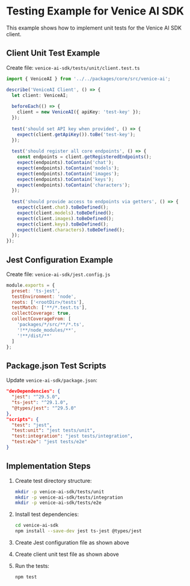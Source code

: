 # Testing Example for Venice AI SDK

This example shows how to implement unit tests for the Venice AI SDK client.

## Client Unit Test Example

Create file: `venice-ai-sdk/tests/unit/client.test.ts`

```typescript
import { VeniceAI } from '../../packages/core/src/venice-ai';

describe('VeniceAI Client', () => {
  let client: VeniceAI;
  
  beforeEach(() => {
    client = new VeniceAI({ apiKey: 'test-key' });
  });
  
  test('should set API key when provided', () => {
    expect(client.getApiKey()).toBe('test-key');
  });
  
  test('should register all core endpoints', () => {
    const endpoints = client.getRegisteredEndpoints();
    expect(endpoints).toContain('chat');
    expect(endpoints).toContain('models');
    expect(endpoints).toContain('images');
    expect(endpoints).toContain('keys');
    expect(endpoints).toContain('characters');
  });
  
  test('should provide access to endpoints via getters', () => {
    expect(client.chat).toBeDefined();
    expect(client.models).toBeDefined();
    expect(client.images).toBeDefined();
    expect(client.keys).toBeDefined();
    expect(client.characters).toBeDefined();
  });
});
```

## Jest Configuration Example

Create file: `venice-ai-sdk/jest.config.js`

```javascript
module.exports = {
  preset: 'ts-jest',
  testEnvironment: 'node',
  roots: ['<rootDir>/tests'],
  testMatch: ['**/*.test.ts'],
  collectCoverage: true,
  collectCoverageFrom: [
    'packages/*/src/**/*.ts',
    '!**/node_modules/**',
    '!**/dist/**'
  ]
};
```

## Package.json Test Scripts

Update `venice-ai-sdk/package.json`:

```json
"devDependencies": {
  "jest": "^29.5.0",
  "ts-jest": "^29.1.0",
  "@types/jest": "^29.5.0"
},
"scripts": {
  "test": "jest",
  "test:unit": "jest tests/unit",
  "test:integration": "jest tests/integration",
  "test:e2e": "jest tests/e2e"
}
```

## Implementation Steps

1. Create test directory structure:
   ```bash
   mkdir -p venice-ai-sdk/tests/unit
   mkdir -p venice-ai-sdk/tests/integration
   mkdir -p venice-ai-sdk/tests/e2e
   ```

2. Install test dependencies:
   ```bash
   cd venice-ai-sdk
   npm install --save-dev jest ts-jest @types/jest
   ```

3. Create Jest configuration file as shown above

4. Create client unit test file as shown above

5. Run the tests:
   ```bash
   npm test